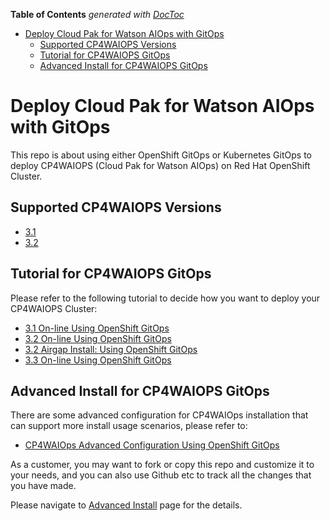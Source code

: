 <!-- START doctoc generated TOC please keep comment here to allow auto update -->
<!-- DON'T EDIT THIS SECTION, INSTEAD RE-RUN doctoc TO UPDATE -->
**Table of Contents**  *generated with [DocToc](https://github.com/thlorenz/doctoc)*

- [Deploy Cloud Pak for Watson AIOps with GitOps](#deploy-cloud-pak-for-watson-aiops-with-gitops)
  - [Supported CP4WAIOPS Versions](#supported-cp4waiops-versions)
  - [Tutorial for CP4WAIOPS GitOps](#tutorial-for-cp4waiops-gitops)
  - [Advanced Install for CP4WAIOPS GitOps](#advanced-install-for-cp4waiops-gitops)

<!-- END doctoc generated TOC please keep comment here to allow auto update -->

# Deploy Cloud Pak for Watson AIOps with GitOps
This repo is about using either OpenShift GitOps or Kubernetes GitOps to deploy CP4WAIOPS (Cloud Pak for Watson AIOps) on Red Hat OpenShift Cluster.

## Supported CP4WAIOPS Versions
- [3.1](https://www.ibm.com/docs/en/cloud-paks/cloud-pak-watson-aiops/3.1.0)
- [3.2](https://www.ibm.com/docs/en/cloud-paks/cloud-pak-watson-aiops/3.2.0)

## Tutorial for CP4WAIOPS GitOps

Please refer to the following tutorial to decide how you want to deploy your CP4WAIOPS Cluster:
- [3.1 On-line Using OpenShift GitOps](./docs/how-to-deploy-cp4waiops-31.md)
- [3.2 On-line Using OpenShift GitOps](./docs/how-to-deploy-cp4waiops-32.md)
- [3.2 Airgap Install: Using OpenShift GitOps](./docs/how-to-deploy-airgap-32.md)
- [3.3 On-line Using OpenShift GitOps](./docs/how-to-deploy-cp4waiops-33.md)


## Advanced Install for CP4WAIOPS GitOps

There are some advanced configuration for CP4WAIOps installation that can support more install usage scenarios, please refer to:

- [CP4WAIOps Advanced Configuration Using OpenShift GitOps](./docs/advanced-allinone-cp4waiops-configuration.md)

As a customer, you may want to fork or copy this repo and customize it to your needs, and you can also use Github etc to track all the changes that you have made.

Please navigate to [Advanced Install](./docs/advanced-install.md) page for the details.
